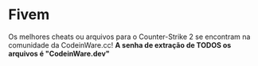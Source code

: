 # Fivem
Os melhores cheats ou arquivos para o Counter-Strike 2 se encontram na comunidade da CodeinWare.cc! **A senha de extração de TODOS os arquivos é "CodeinWare.dev"**
